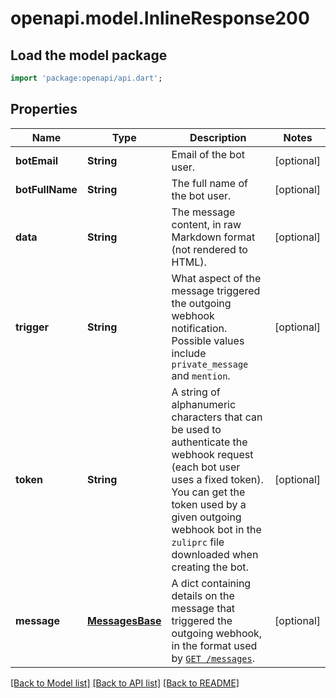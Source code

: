 # openapi.model.InlineResponse200

## Load the model package
```dart
import 'package:openapi/api.dart';
```

## Properties
Name | Type | Description | Notes
------------ | ------------- | ------------- | -------------
**botEmail** | **String** | Email of the bot user.  | [optional] 
**botFullName** | **String** | The full name of the bot user.  | [optional] 
**data** | **String** | The message content, in raw Markdown format (not rendered to HTML).  | [optional] 
**trigger** | **String** | What aspect of the message triggered the outgoing webhook notification. Possible values include `private_message` and `mention`.  | [optional] 
**token** | **String** | A string of alphanumeric characters that can be used to authenticate the webhook request (each bot user uses a fixed token). You can get the token used by a given outgoing webhook bot in the `zuliprc` file downloaded when creating the bot.  | [optional] 
**message** | [**MessagesBase**](MessagesBase.md) | A dict containing details on the message that triggered the outgoing webhook, in the format used by [`GET /messages`](/api/get-messages).  | [optional] 

[[Back to Model list]](../README.md#documentation-for-models) [[Back to API list]](../README.md#documentation-for-api-endpoints) [[Back to README]](../README.md)


